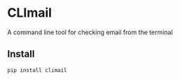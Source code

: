 # CLImail
A command line tool for checking email from the terminal
## Install
`pip install climail`

